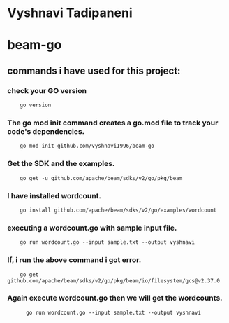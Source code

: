 # Vyshnavi Tadipaneni
# beam-go

## commands i have used for this project:
### check your GO version
        go version
### The go mod init command creates a go.mod file to track your code's dependencies.
        go mod init github.com/vyshnavi1996/beam-go
### Get the SDK and the examples.
        go get -u github.com/apache/beam/sdks/v2/go/pkg/beam
### I have installed wordcount.
        go install github.com/apache/beam/sdks/v2/go/examples/wordcount
### executing a wordcount.go with sample input file.
        go run wordcount.go --input sample.txt --output vyshnavi
### If, i run the above command i got error.
        go get github.com/apache/beam/sdks/v2/go/pkg/beam/io/filesystem/gcs@v2.37.0
### Again execute wordcount.go then we will get the wordcounts.
          go run wordcount.go --input sample.txt --output vyshnavi
